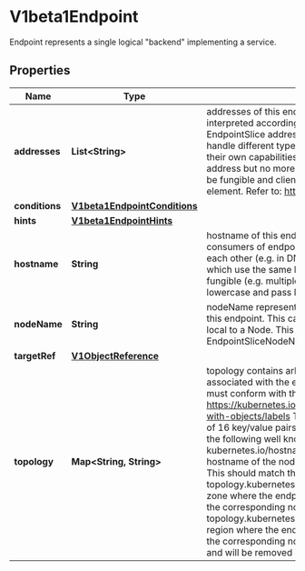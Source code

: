 

# V1beta1Endpoint

Endpoint represents a single logical \"backend\" implementing a service.
## Properties

Name | Type | Description | Notes
------------ | ------------- | ------------- | -------------
**addresses** | **List&lt;String&gt;** | addresses of this endpoint. The contents of this field are interpreted according to the corresponding EndpointSlice addressType field. Consumers must handle different types of addresses in the context of their own capabilities. This must contain at least one address but no more than 100. These are all assumed to be fungible and clients may choose to only use the first element. Refer to: https://issue.k8s.io/106267 | 
**conditions** | [**V1beta1EndpointConditions**](V1beta1EndpointConditions.md) |  |  [optional]
**hints** | [**V1beta1EndpointHints**](V1beta1EndpointHints.md) |  |  [optional]
**hostname** | **String** | hostname of this endpoint. This field may be used by consumers of endpoints to distinguish endpoints from each other (e.g. in DNS names). Multiple endpoints which use the same hostname should be considered fungible (e.g. multiple A values in DNS). Must be lowercase and pass DNS Label (RFC 1123) validation. |  [optional]
**nodeName** | **String** | nodeName represents the name of the Node hosting this endpoint. This can be used to determine endpoints local to a Node. This field can be enabled with the EndpointSliceNodeName feature gate. |  [optional]
**targetRef** | [**V1ObjectReference**](V1ObjectReference.md) |  |  [optional]
**topology** | **Map&lt;String, String&gt;** | topology contains arbitrary topology information associated with the endpoint. These key/value pairs must conform with the label format. https://kubernetes.io/docs/concepts/overview/working-with-objects/labels Topology may include a maximum of 16 key/value pairs. This includes, but is not limited to the following well known keys: * kubernetes.io/hostname: the value indicates the hostname of the node   where the endpoint is located. This should match the corresponding   node label. * topology.kubernetes.io/zone: the value indicates the zone where the   endpoint is located. This should match the corresponding node label. * topology.kubernetes.io/region: the value indicates the region where the   endpoint is located. This should match the corresponding node label. This field is deprecated and will be removed in future api versions. |  [optional]



